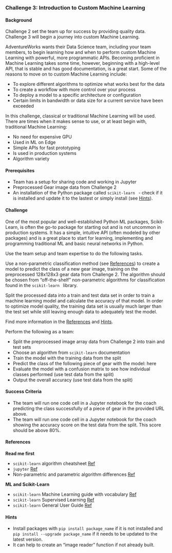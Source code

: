 ### Challenge 3: Introduction to Custom Machine Learning

#### Background

Challenge 2 set the team up for success by providing quality data. Challenge 3 will begin a journey into custom Machine Learning.

AdventureWorks wants their Data Science team, including your team members, to begin learning how and when to perform custom Machine Learning with powerful, more programmatic APIs. Becoming proficient in Machine Learning takes some time, however, beginning with a high-level API, that is stable and has good documentation, is a great start. Some of the reasons to move on to custom Machine Learning include:

- To explore different algorithms to optimize what works best for the data
- To create a workflow with more control over your process
- To deploy a model to a specific architecture or configuration
- Certain limits in bandwidth or data size for a current service have been exceeded

In this challenge, classical or traditional Machine Learning will be used. There are times when it makes sense to use, or at least begin with, traditional Machine Learning:

- No need for expensive GPU
- Used in ML on Edge
- Simple APIs for fast prototyping
- Is used in production systems
- Algorithm variety

#### Prerequisites
- Team has a setup for sharing code and working in Jupyter
- Preprocessed Gear image data from Challenge 2
- An installation of the Python package called ```scikit-learn ``` - check if it is installed and update it to the lastest or simply install (see [Hints](https://openhacks.azurewebsites.net/labs/player/microsoft-open-hack-ai#hints)).

#### Challenge
One of the most popular and well-established Python ML packages, Scikit-Learn, is often the go-to package for starting out and is not uncommon in production systems. It has a simple, intuitive API (often modeled by other packages) and is a great place to start for learning, implementing and programming traditional ML and basic neural networks in Python.

Use the team setup and team expertise to do the following tasks.

Use a non-parametric classification method (see [References](https://openhacks.azurewebsites.net/labs/player/microsoft-open-hack-ai#references)) to create a model to predict the class of a new gear image, training on the preprocessed 128x128x3 gear data from Challenge 2. The algorithm should be chosen from “off-the-shelf” non-parametric algorithms for classification found in the ```scikit-learn ``` library.

Split the processed data into a train and test data set in order to train a machine learning model and calculate the accuracy of that model. In order to optimize model quality, the training data set is usually much larger than the test set while still leaving enough data to adequately test the model.

Find more information in the [References](https://openhacks.azurewebsites.net/labs/player/microsoft-open-hack-ai#references) and [Hints](https://openhacks.azurewebsites.net/labs/player/microsoft-open-hack-ai#hints).

Perform the following as a team:

- Split the preprocessed image array data from Challenge 2 into train and test sets
- Choose an algorithm from ```scikit-learn``` documentation
- Train the model with the training data from the split
- Predict the class of the following piece of gear with the model: here
- Evaluate the model with a confusion matrix to see how individual classes performed (use test data from the split)
- Output the overall accuracy (use test data from the split)

#### Success Criteria
- The team will run one code cell in a Jupyter notebook for the coach predicting the class successfully of a piece of gear in the provided URL above.
- The team will run one code cell in a Jupyter notebook for the coach showing the accuracy score on the test data from the split. This score should be above 80%.
#### References
__Read me first__

- ```scikit-learn``` algorithm cheatsheet [Ref](http://scikit-learn.org/stable/index.html)
- ```jupyter``` [Ref](https://jupyter.readthedocs.io/en/latest/running.html)
- Non-parametric and parametric algorithm differences [Ref](https://sebastianraschka.com/faq/docs/parametric_vs_nonparametric.html)

__ML and Scikit-Learn__

- ```scikit-learn``` Machine Learning guide with vocabulary [Ref](http://scikit-learn.org/stable/tutorial/basic/tutorial.html#introduction)
- ```scikit-learn``` Supervised Learning [Ref](http://scikit-learn.org/stable/tutorial/statistical_inference/supervised_learning.html)
- ```scikit-learn``` General User Guide [Ref](http://scikit-learn.org/stable/user_guide.html)

#### Hints
- Install packages with ```pip install package_name``` if it is not installed and ```pip install --upgrade package_name``` if it needs to be updated to the latest version.
- It can help to create an “image reader” function if not already built.
